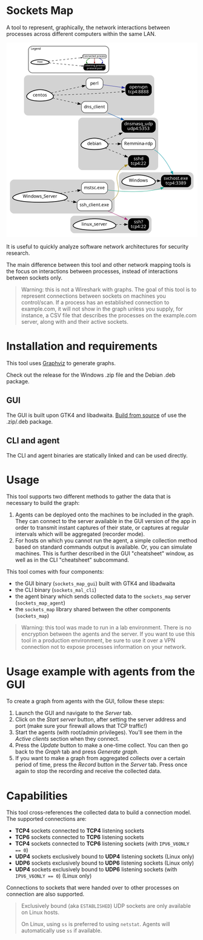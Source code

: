 # Sockets Map

A tool to represent, graphically, the network interactions between processes across different computers within the same LAN.

![](examples/test.png)

It is useful to quickly analyze software network architectures for security research.

The main difference between this tool and other network mapping tools is the focus on interactions between processes, instead of interactions between sockets only.

> Warning: this is not a Wireshark with graphs. The goal of this tool is to represent connections between sockets on machines you control/scan. If a process has an established connection to example.com, it will not show in the graph unless you supply, for instance, a CSV file that describes the processes on the example.com server, along with and their active sockets.

# Installation and requirements

This tool uses [Graphviz](https://graphviz.org/download/) to generate graphs.

Check out the release for the Windows .zip file and the Debian .deb package.

## GUI

The GUI is built upon GTK4 and libadwaita. [Build from source](BUILDING.md) of use the .zip/.deb package.

## CLI and agent

The CLI and agent binaries are statically linked and can be used directly.

# Usage

This tool supports two different methods to gather the data that is necessary to build the graph:

1. Agents can be deployed onto the machines to be included in the graph. They can connect to the server available in the GUI version of the app in order to transmit instant captures of their state, or captures at regular intervals which will be aggregated (recorder mode).
2. For hosts on which you cannot run the agent, a simple collection method based on standard commands output is available. Or, you can simulate machines. This is further described in the GUI "cheatsheet" window, as well as in the CLI "cheatsheet" subcommand.

This tool comes with four components:

- the GUI binary (`sockets_map_gui`) built with GTK4 and libadwaita
- the CLI binary (`sockets_mal_cli`)
- the agent binary which sends collected data to the `sockets_map` server (`sockets_map_agent`)
- the `sockets_map` library shared between the other components (`sockets_map`)

> Warning: this tool was made to run in a lab environment. There is no encryption between the agents and the server. If you want to use this tool in a production environment, be sure to use it over a VPN connection not to expose processes information on your network.

# Usage example with agents from the GUI

To create a graph from agents with the GUI, follow these steps:

1. Launch the GUI and navigate to the *Server* tab.
2. Click on the *Start server* button, after setting the server address and port (make sure your firewall allows that TCP traffic!)
3. Start the agents (with root/admin privileges). You'll see them in the *Active clients* section when they connect.
4. Press the *Update* button to make a one-time collect. You can then go back to the *Graph* tab and press *Generate graph*.
5. If you want to make a graph from aggregated collects over a certain period of time, press the *Record* button in the *Server* tab. Press once again to stop the recording and receive the collected data.

# Capabilities

This tool cross-references the collected data to build a connection model. The supported connections are:

- **TCP4** sockets connected to **TCP4** listening sockets
- **TCP6** sockets connected to **TCP6** listening sockets
- **TCP4** sockets connected to **TCP6** listening sockets (with `IPV6_V6ONLY == 0`)
- **UDP4** sockets exclusively bound to **UDP4** listening sockets (Linux only)
- **UDP6** sockets exclusively bound to **UDP6** listening sockets (Linux only)
- **UDP4** sockets exclusively bound to **UDP6** listening sockets (with `IPV6_V6ONLY == 0`) (Linux only)

Connections to sockets that were handed over to other processes on connection are also supported.

> Exclusively bound (aka `ESTABLISHED`) UDP sockets are only available on Linux hosts.
> 
> On Linux, using `ss` is preferred to using `netstat`. Agents will automatically use `ss` if available.
